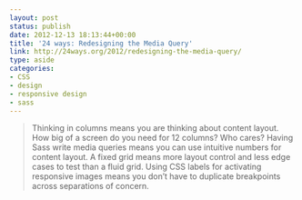 ```yaml
---
layout: post
status: publish
date: 2012-12-13 18:13:44+00:00
title: '24 ways: Redesigning the Media Query'
link: http://24ways.org/2012/redesigning-the-media-query/
type: aside
categories:
- CSS
- design
- responsive design
- sass
---
```

> Thinking in columns means you are thinking about content layout. How big of a screen do you need for 12 columns? Who cares? Having Sass write media queries means you can use intuitive numbers for content layout. A fixed grid means more layout control and less edge cases to test than a fluid grid. Using CSS labels for activating responsive images means you don’t have to duplicate breakpoints across separations of concern.